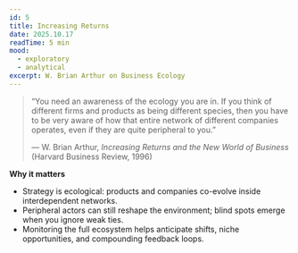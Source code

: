 ```yaml
---
id: 5
title: Increasing Returns
date: 2025.10.17
readTime: 5 min
mood:
  - exploratory
  - analytical
excerpt: W. Brian Arthur on Business Ecology
---
```


> “You need an awareness of the ecology you are in. If you think of different firms and products as being different species, then you have to be very aware of how that entire network of different companies operates, even if they are quite peripheral to you.”
>
> — W. Brian Arthur, *Increasing Returns and the New World of Business* (Harvard Business Review, 1996)

**Why it matters**
- Strategy is ecological: products and companies co-evolve inside interdependent networks.
- Peripheral actors can still reshape the environment; blind spots emerge when you ignore weak ties.
- Monitoring the full ecosystem helps anticipate shifts, niche opportunities, and compounding feedback loops.